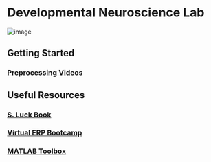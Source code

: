# Developmental Neuroscience Lab

![image](https://user-images.githubusercontent.com/81769550/117694467-2db0d200-b18d-11eb-8a67-48c89e471847.png)

## Getting Started

### [Preprocessing Videos](https://jonahkember.github.io/Developmental-Neuroscience-Lab-Toolbox/Preprocessing_Videos)

## Useful Resources
### [S. Luck Book](https://github.com/JonahKember/Developmental-Neuroscience-Lab-Toolbox/tree/gh-pages/Luck-Book)
### [Virtual ERP Bootcamp](https://courses.erpinfo.org/courses/Intro-to-ERPs)
### [MATLAB Toolbox](https://github.com/JonahKember/Developmental-Neuroscience-Lab-Toolbox)
